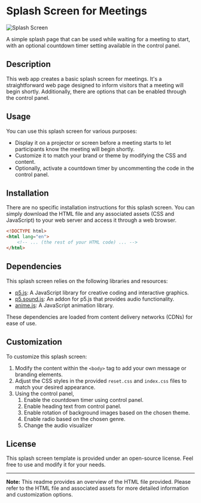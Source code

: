 # Splash Screen for Meetings

![Splash Screen](/assets/favicon.ico)

A simple splash page that can be used while waiting for a meeting to start, with an optional countdown timer setting available in the control panel.

## Description

This web app creates a basic splash screen for meetings. It's a straightforward web page designed to inform visitors that a meeting will begin shortly. Additionally, there are options that  can be enabled through the control panel.

## Usage

You can use this splash screen for various purposes:

- Display it on a projector or screen before a meeting starts to let participants know the meeting will begin shortly.
- Customize it to match your brand or theme by modifying the CSS and content.
- Optionally, activate a countdown timer by uncommenting the code in the control panel.

## Installation

There are no specific installation instructions for this splash screen. You can simply download the HTML file and any associated assets (CSS and JavaScript) to your web server and access it through a web browser.

```html
<!DOCTYPE html>
<html lang="en">
    <!-- ... (the rest of your HTML code) ... -->
</html>
```

## Dependencies

This splash screen relies on the following libraries and resources:

- [p5.js](https://cdnjs.cloudflare.com/ajax/libs/p5.js/1.7.0/p5.min.js): A JavaScript library for creative coding and interactive graphics.
- [p5.sound.js](https://cdnjs.cloudflare.com/ajax/libs/p5.js/1.7.0/addons/p5.sound.min.js): An addon for p5.js that provides audio functionality.
- [anime.js](https://cdnjs.cloudflare.com/ajax/libs/animejs/2.0.2/anime.min.js): A JavaScript animation library.

These dependencies are loaded from content delivery networks (CDNs) for ease of use.

## Customization

To customize this splash screen:

1. Modify the content within the `<body>` tag to add your own message or branding elements.
2. Adjust the CSS styles in the provided `reset.css` and `index.css` files to match your desired appearance.
3. Using the control panel,
    1. Enable the countdown timer using control panel.
    2. Enable heading text from control panel.
    3. Enable rotation of background images based on the chosen theme.
    4. Enable radio based on the chosen genre.
    5. Change the audio visualizer

## License

This splash screen template is provided under an open-source license. Feel free to use and modify it for your needs.

---

**Note:** This readme provides an overview of the HTML file provided. Please refer to the HTML file and associated assets for more detailed information and customization options.